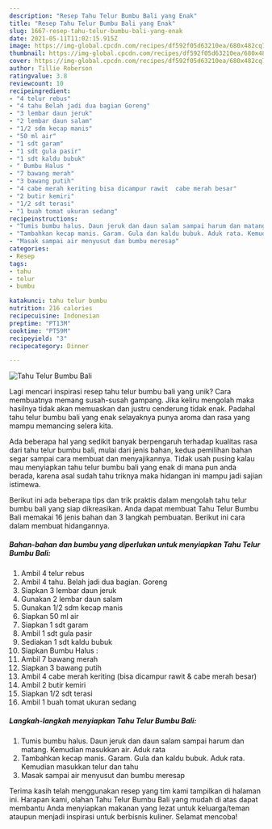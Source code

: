 ```yaml
---
description: "Resep Tahu Telur Bumbu Bali yang Enak"
title: "Resep Tahu Telur Bumbu Bali yang Enak"
slug: 1667-resep-tahu-telur-bumbu-bali-yang-enak
date: 2021-05-11T11:02:15.915Z
image: https://img-global.cpcdn.com/recipes/df592f05d63210ea/680x482cq70/tahu-telur-bumbu-bali-foto-resep-utama.jpg
thumbnail: https://img-global.cpcdn.com/recipes/df592f05d63210ea/680x482cq70/tahu-telur-bumbu-bali-foto-resep-utama.jpg
cover: https://img-global.cpcdn.com/recipes/df592f05d63210ea/680x482cq70/tahu-telur-bumbu-bali-foto-resep-utama.jpg
author: Tillie Roberson
ratingvalue: 3.8
reviewcount: 10
recipeingredient:
- "4 telur rebus"
- "4 tahu Belah jadi dua bagian Goreng"
- "3 lembar daun jeruk"
- "2 lembar daun salam"
- "1/2 sdm kecap manis"
- "50 ml air"
- "1 sdt garam"
- "1 sdt gula pasir"
- "1 sdt kaldu bubuk"
- " Bumbu Halus "
- "7 bawang merah"
- "3 bawang putih"
- "4 cabe merah keriting bisa dicampur rawit  cabe merah besar"
- "2 butir kemiri"
- "1/2 sdt terasi"
- "1 buah tomat ukuran sedang"
recipeinstructions:
- "Tumis bumbu halus. Daun jeruk dan daun salam sampai harum dan matang. Kemudian masukkan air. Aduk rata"
- "Tambahkan kecap manis. Garam. Gula dan kaldu bubuk. Aduk rata. Kemudian masukkan telur dan tahu"
- "Masak sampai air menyusut dan bumbu meresap"
categories:
- Resep
tags:
- tahu
- telur
- bumbu

katakunci: tahu telur bumbu 
nutrition: 216 calories
recipecuisine: Indonesian
preptime: "PT13M"
cooktime: "PT59M"
recipeyield: "3"
recipecategory: Dinner

---
```



![Tahu Telur Bumbu Bali](https://img-global.cpcdn.com/recipes/df592f05d63210ea/680x482cq70/tahu-telur-bumbu-bali-foto-resep-utama.jpg)

Lagi mencari inspirasi resep tahu telur bumbu bali yang unik? Cara membuatnya memang susah-susah gampang. Jika keliru mengolah maka hasilnya tidak akan memuaskan dan justru cenderung tidak enak. Padahal tahu telur bumbu bali yang enak selayaknya punya aroma dan rasa yang mampu memancing selera kita.



Ada beberapa hal yang sedikit banyak berpengaruh terhadap kualitas rasa dari tahu telur bumbu bali, mulai dari jenis bahan, kedua pemilihan bahan segar sampai cara membuat dan menyajikannya. Tidak usah pusing kalau mau menyiapkan tahu telur bumbu bali yang enak di mana pun anda berada, karena asal sudah tahu triknya maka hidangan ini mampu jadi sajian istimewa.


Berikut ini ada beberapa tips dan trik praktis dalam mengolah tahu telur bumbu bali yang siap dikreasikan. Anda dapat membuat Tahu Telur Bumbu Bali memakai 16 jenis bahan dan 3 langkah pembuatan. Berikut ini cara dalam membuat hidangannya.

<!--inarticleads1-->

##### Bahan-bahan dan bumbu yang diperlukan untuk menyiapkan Tahu Telur Bumbu Bali:

1. Ambil 4 telur rebus
1. Ambil 4 tahu. Belah jadi dua bagian. Goreng
1. Siapkan 3 lembar daun jeruk
1. Gunakan 2 lembar daun salam
1. Gunakan 1/2 sdm kecap manis
1. Siapkan 50 ml air
1. Siapkan 1 sdt garam
1. Ambil 1 sdt gula pasir
1. Sediakan 1 sdt kaldu bubuk
1. Siapkan  Bumbu Halus :
1. Ambil 7 bawang merah
1. Siapkan 3 bawang putih
1. Ambil 4 cabe merah keriting (bisa dicampur rawit &amp; cabe merah besar)
1. Ambil 2 butir kemiri
1. Siapkan 1/2 sdt terasi
1. Ambil 1 buah tomat ukuran sedang




<!--inarticleads2-->

##### Langkah-langkah menyiapkan Tahu Telur Bumbu Bali:

1. Tumis bumbu halus. Daun jeruk dan daun salam sampai harum dan matang. Kemudian masukkan air. Aduk rata
1. Tambahkan kecap manis. Garam. Gula dan kaldu bubuk. Aduk rata. Kemudian masukkan telur dan tahu
1. Masak sampai air menyusut dan bumbu meresap




Terima kasih telah menggunakan resep yang tim kami tampilkan di halaman ini. Harapan kami, olahan Tahu Telur Bumbu Bali yang mudah di atas dapat membantu Anda menyiapkan makanan yang lezat untuk keluarga/teman ataupun menjadi inspirasi untuk berbisnis kuliner. Selamat mencoba!
